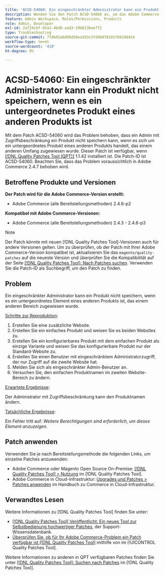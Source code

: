 ```yaml
---
title: 'ACSD-54060: Ein eingeschränkter Administrator kann ein Produkt nicht speichern, wenn es ein untergeordnetes Produkt eines anderen Produkts ist'
description: Wenden Sie den Patch ACSD-54060 an, um das Adobe Commerce-Problem zu beheben, bei dem ein eingeschränkter Administrator ein Produkt nicht speichern kann, wenn es sich um ein untergeordnetes Produkt eines anderen Produkts handelt, das einem anderen Umfang zugewiesen wurde.
feature: Admin Workspace, Roles/Permissions, Products
role: Admin, Developer
exl-id: 2af24cbf-65a1-4bd6-aad3-19b613bee7f2
type: Troubleshooting
source-git-commit: 7fdb02a6d89d50ea593c5fd99d78101f89198424
workflow-type: tm+mt
source-wordcount: '419'
ht-degree: 0%

---
```


# ACSD-54060: Ein eingeschränkter Administrator kann ein Produkt nicht speichern, wenn es ein untergeordnetes Produkt eines anderen Produkts ist

Mit dem Patch ACSD-54060 wird das Problem behoben, dass ein Admin mit Zugriffsbeschränkung ein Produkt nicht speichern kann, wenn es sich um ein untergeordnetes Produkt eines anderen Produkts handelt, das einem anderen Umfang zugewiesen wurde. Dieser Patch ist verfügbar, wenn [[!DNL Quality Patches Tool (QPT)]](https://experienceleague.adobe.com/de/docs/commerce-operations/tools/quality-patches-tool/quality-patches-tool-to-self-serve-quality-patches) 1.1.42 installiert ist. Die Patch-ID ist ACSD-54060. Beachten Sie, dass das Problem voraussichtlich in Adobe Commerce 2.4.7 behoben wird.

## Betroffene Produkte und Versionen

**Der Patch wird für die Adobe Commerce-Version erstellt:**

* Adobe Commerce (alle Bereitstellungsmethoden) 2.4.6-p2

**Kompatibel mit Adobe Commerce-Versionen:**

* Adobe Commerce (alle Bereitstellungsmethoden) 2.4.3 - 2.4.6-p3

>[!NOTE]
>
>Der Patch könnte mit neuen [!DNL Quality Patches Tool]-Versionen auch für andere Versionen gelten. Um zu überprüfen, ob der Patch mit Ihrer Adobe Commerce-Version kompatibel ist, aktualisieren Sie das `magento/quality-patches` auf die neueste Version und überprüfen Sie die Kompatibilität auf der Seite [[!DNL Quality Patches Tool]: Nach Patches suchen](https://experienceleague.adobe.com/tools/commerce-quality-patches/index.html?lang=de). Verwenden Sie die Patch-ID als Suchbegriff, um den Patch zu finden.

## Problem

Ein eingeschränkter Administrator kann ein Produkt nicht speichern, wenn es ein untergeordnetes Element eines anderen Produkts ist, das einem anderen Bereich zugewiesen wurde.

<u>Schritte zur Reproduktion</u>:

1. Erstellen Sie eine zusätzliche Website.
1. Erstellen Sie ein einfaches Produkt und weisen Sie es beiden Websites zu.
1. Erstellen Sie ein konfigurierbares Produkt mit dem einfachen Produkt als einzige Variante und weisen Sie das konfigurierbare Produkt nur der Standard-Website zu.
1. Erstellen Sie einen Benutzer mit eingeschränktem Administratorzugriff, der nur Zugriff auf die zweite Website hat.
1. Melden Sie sich als eingeschränkter Admin-Benutzer an.
1. Versuchen Sie, den einfachen Produktnamen im zweiten Website-Bereich zu ändern.

<u>Erwartete Ergebnisse</u>:

Der Administrator mit Zugriffsbeschränkung kann den Produktnamen ändern.

<u>Tatsächliche Ergebnisse</u>:

Ein Fehler tritt auf: *Weitere Berechtigungen sind erforderlich, um dieses Element anzuzeigen*.

## Patch anwenden

Verwenden Sie je nach Bereitstellungsmethode die folgenden Links, um einzelne Patches anzuwenden:

* Adobe Commerce oder Magento Open Source On-Premise: [[!DNL Quality Patches Tool] > Nutzung](/help/tools/quality-patches-tool/usage.md) im [!DNL Quality Patches Tool].
* Adobe Commerce in Cloud-Infrastruktur: [Upgrades und Patches > Patches anwenden](https://experienceleague.adobe.com/docs/commerce-cloud-service/user-guide/develop/upgrade/apply-patches.html?lang=de) im Handbuch zu Commerce in Cloud-Infrastruktur.

## Verwandtes Lesen

Weitere Informationen zu [!DNL Quality Patches Tool] finden Sie unter:

* [[!DNL Quality Patches Tool] Veröffentlicht: Ein neues Tool zur Selbstbedienung hochwertiger Patches &#x200B;](https://experienceleague.adobe.com/de/docs/commerce-operations/tools/quality-patches-tool/quality-patches-tool-to-self-serve-quality-patches) der Support-Wissensdatenbank.
* [Überprüfen Sie, ob für Ihr Adobe Commerce-Problem ein Patch verfügbar ist [!DNL Quality Patches Tool]](/help/tools/quality-patches-tool/patches-available-in-qpt/check-patch-for-magento-issue-with-magento-quality-patches.md) mithilfe von im [!UICONTROL Quality Patches Tool].


Weitere Informationen zu anderen in QPT verfügbaren Patches finden Sie unter [[!DNL Quality Patches Tool]: Suchen nach Patches](https://experienceleague.adobe.com/tools/commerce-quality-patches/index.html?lang=de) im [!DNL Quality Patches Tool].
